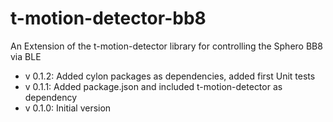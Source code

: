 # t-motion-detector-bb8
An Extension of the t-motion-detector library for controlling the Sphero BB8 via BLE

 * v 0.1.2: Added cylon packages as dependencies, added first Unit tests
 * v 0.1.1: Added package.json and included t-motion-detector as dependency
 * v 0.1.0: Initial version
